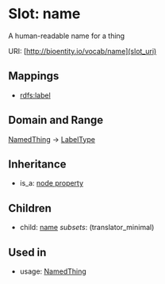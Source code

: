 # Slot: name


A human-readable name for a thing

URI: [http://bioentity.io/vocab/name](slot_uri)
## Mappings

 * [rdfs:label](http://purl.obolibrary.org/obo/rdfs_label)
## Domain and Range

[NamedThing](NamedThing.md) -> [LabelType](LabelType.md)
## Inheritance

 *  is_a: [node property](node_property.md)
## Children

 *  child: [name](name.md) *subsets*: (translator_minimal)
## Used in

 *  usage: [NamedThing](NamedThing.md)
